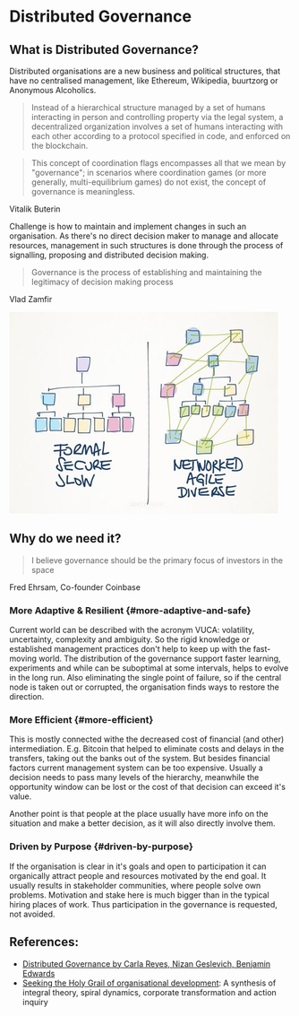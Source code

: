 # Distributed Governance

## What is Distributed Governance?

Distributed organisations are a new business and political structures, that have no centralised management, like Ethereum, Wikipedia, buurtzorg or Anonymous Alcoholics.

> Instead of a hierarchical structure managed by a set of humans interacting in person and controlling property via the legal system, a decentralized organization involves a set of humans interacting with each other according to a protocol specified in code, and enforced on the blockchain.

> This concept of coordination flags encompasses all that we mean by "governance"; in scenarios where coordination games \(or more generally, multi-equilibrium games\) do not exist, the concept of governance is meaningless.

Vitalik Buterin

Challenge is how to maintain and implement changes in such an organisation. As there's no direct decision maker to manage and allocate resources, management in such structures is done through the process of signalling, proposing and distributed decision making. 

> Governance is the process of establishing and maintaining the legitimacy of decision making process

Vlad Zamfir

![](../.gitbook/assets/image%20%281%29.png)

## Why do we need it?

> I believe governance should be the primary focus of investors in the space

Fred Ehrsam, Co-founder Coinbase

### More Adaptive & Resilient {#more-adaptive-and-safe}

Current world can be described with the acronym VUCA: volatility, uncertainty, complexity and ambiguity. So the rigid knowledge or established management practices don't help to keep up with the fast-moving world. The distribution of the governance support faster learning, experiments and while can be suboptimal at some intervals, helps to evolve in the long run. Also eliminating the single point of failure, so if the central node is taken out or corrupted, the organisation finds ways to restore the direction.

### More Efficient {#more-efficient}

This is mostly connected withe the decreased cost of financial \(and other\) intermediation. E.g. Bitcoin that helped to eliminate costs and delays in the transfers, taking out the banks out of the system. But besides financial factors current management system can be too expensive. Usually a decision needs to pass many levels of the hierarchy, meanwhile the opportunity window can be lost or the cost of that decision can exceed it's value.

Another point is that people at the place usually have more info on the situation and make a better decision, as it will also directly involve them.

### Driven by Purpose {#driven-by-purpose}

If the organisation is clear in it's goals and open to participation it can organically attract people and resources motivated by the end goal. It usually results in stakeholder communities, where people solve own problems. Motivation and stake here is much bigger than in the typical hiring places of work. Thus participation in the governance is requested, not avoided.

## References:

* [Distributed Governance by Carla Reyes, Nizan Geslevich, Benjamin Edwards](https://poseidon01.ssrn.com/delivery.php?ID=969069125111072016017067108120098124096013037044021004025111068026065123018011126072011019010100011037017024078102088026098116024072012082004022105112085095122018028064037045093103075012105017086127116072010097076066111076006108122118025072116025090095&EXT=pdf)
* [Seeking the Holy Grail of organisational development](https://www.emeraldinsight.com/doi/pdfplus/10.1108/01437730510582536): A synthesis of integral theory, spiral dynamics, corporate transformation and action inquiry

